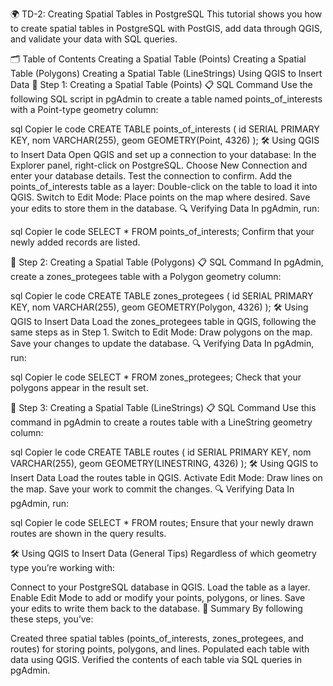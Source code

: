 🌍 TD-2: Creating Spatial Tables in PostgreSQL
This tutorial shows you how to create spatial tables in PostgreSQL with PostGIS, add data through QGIS, and validate your data with SQL queries.

🗂️ Table of Contents
Creating a Spatial Table (Points)
Creating a Spatial Table (Polygons)
Creating a Spatial Table (LineStrings)
Using QGIS to Insert Data
🚀 Step 1: Creating a Spatial Table (Points)
📋 SQL Command
Use the following SQL script in pgAdmin to create a table named points_of_interests with a Point-type geometry column:

sql
Copier le code
CREATE TABLE points_of_interests (
  id SERIAL PRIMARY KEY,
  nom VARCHAR(255),
  geom GEOMETRY(Point, 4326)
);
🛠️ Using QGIS to Insert Data
Open QGIS and set up a connection to your database:
In the Explorer panel, right-click on PostgreSQL.
Choose New Connection and enter your database details. Test the connection to confirm.
Add the points_of_interests table as a layer:
Double-click on the table to load it into QGIS.
Switch to Edit Mode:
Place points on the map where desired.
Save your edits to store them in the database.
🔍 Verifying Data
In pgAdmin, run:

sql
Copier le code
SELECT * 
FROM points_of_interests;
Confirm that your newly added records are listed.

🚀 Step 2: Creating a Spatial Table (Polygons)
📋 SQL Command
In pgAdmin, create a zones_protegees table with a Polygon geometry column:

sql
Copier le code
CREATE TABLE zones_protegees (
  id SERIAL PRIMARY KEY,
  nom VARCHAR(255),
  geom GEOMETRY(Polygon, 4326)
);
🛠️ Using QGIS to Insert Data
Load the zones_protegees table in QGIS, following the same steps as in Step 1.
Switch to Edit Mode:
Draw polygons on the map.
Save your changes to update the database.
🔍 Verifying Data
In pgAdmin, run:

sql
Copier le code
SELECT *
FROM zones_protegees;
Check that your polygons appear in the result set.

🚀 Step 3: Creating a Spatial Table (LineStrings)
📋 SQL Command
Use this command in pgAdmin to create a routes table with a LineString geometry column:

sql
Copier le code
CREATE TABLE routes (
  id SERIAL PRIMARY KEY,
  nom VARCHAR(255),
  geom GEOMETRY(LINESTRING, 4326)
);
🛠️ Using QGIS to Insert Data
Load the routes table in QGIS.
Activate Edit Mode:
Draw lines on the map.
Save your work to commit the changes.
🔍 Verifying Data
In pgAdmin, run:

sql
Copier le code
SELECT *
FROM routes;
Ensure that your newly drawn routes are shown in the query results.

🛠️ Using QGIS to Insert Data (General Tips)
Regardless of which geometry type you’re working with:

Connect to your PostgreSQL database in QGIS.
Load the table as a layer.
Enable Edit Mode to add or modify your points, polygons, or lines.
Save your edits to write them back to the database.
🏁 Summary
By following these steps, you’ve:

Created three spatial tables (points_of_interests, zones_protegees, and routes) for storing points, polygons, and lines.
Populated each table with data using QGIS.
Verified the contents of each table via SQL queries in pgAdmin.
